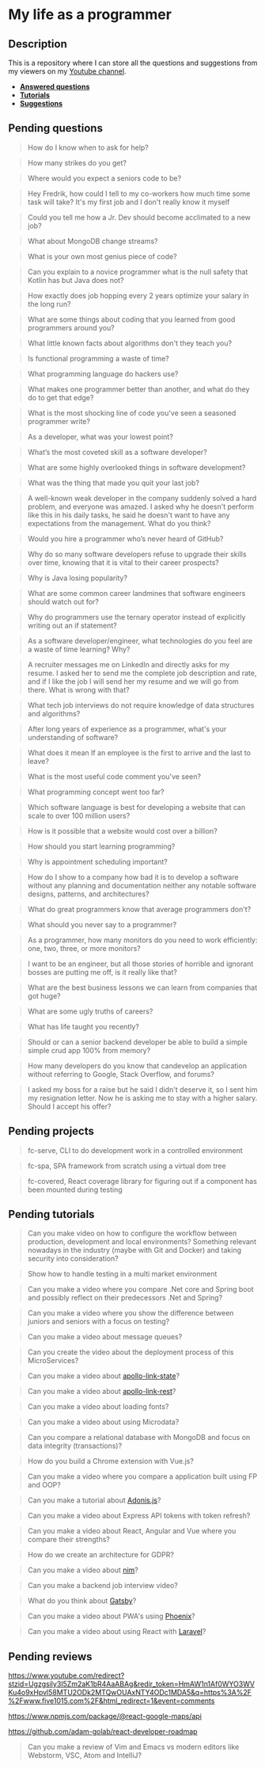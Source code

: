 # My life as a programmer

## Description

This is a repository where I can store all the 
questions and suggestions from my viewers on my [Youtube channel](https://www.youtube.com/user/Fidde12345).

* **[Answered questions](https://www.youtube.com/playlist?list=PLBAZWBMYeVYjXogYQDd1rwVI0c5YoioqU)**
* **[Tutorials](./tutorials.md)**
* **[Suggestions](./suggestions.md)**

## Pending questions

> How do I know when to ask for help?

> How many strikes do you get?

> Where would you expect a seniors code to be?

> Hey Fredrik, how could I tell to my co-workers how much time some task will take? It's my first job and I don't really know it myself

> Could you tell me how a Jr. Dev should become acclimated to a new job?

> What about MongoDB change streams?

> What is your own most genius piece of code?

> Can you explain to a novice programmer what is the null safety that Kotlin has but Java does not?

> How exactly does job hopping every 2 years optimize your salary in the long run?

> What are some things about coding that you learned from good programmers around you?

> What little known facts about algorithms don't they teach you?

> Is functional programming a waste of time?

> What programming language do hackers use?

> What makes one programmer better than another, and what do they do to get that edge?

> What is the most shocking line of code you've seen a seasoned programmer write?

> As a developer, what was your lowest point?

> What’s the most coveted skill as a software developer?

> What are some highly overlooked things in software development?

> What was the thing that made you quit your last job?

> A well-known weak developer in the company suddenly solved a hard problem, and everyone was amazed. I asked why he doesn't perform like this in his daily tasks, he said he doesn't want to have any expectations from the management. What do you think?

> Would you hire a programmer who’s never heard of GitHub?

> Why do so many software developers refuse to upgrade their skills over time, knowing that it is vital to their career prospects?

> Why is Java losing popularity?

> What are some common career landmines that software engineers should watch out for?

> Why do programmers use the ternary operator instead of explicitly writing out an if statement?

> As a software developer/engineer, what technologies do you feel are a waste of time learning? Why?

> A recruiter messages me on LinkedIn and directly asks for my resume. I asked her to send me the complete job description and rate, and if I like the job I will send her my resume and we will go from there. What is wrong with that?

> What tech job interviews do not require knowledge of data structures and algorithms?

> After long years of experience as a programmer, what's your understanding of software?

> What does it mean If an employee is the first to arrive and the last to leave?

> What is the most useful code comment you've seen?

> What programming concept went too far?

> Which software language is best for developing a website that can scale to over 100 million users?

> How is it possible that a website would cost over a billion?

> How should you start learning programming?

> Why is appointment scheduling important?

> How do I show to a company how bad it is to develop a software without any planning and documentation neither any notable software designs, patterns, and architectures?

> What do great programmers know that average programmers don't?

> What should you never say to a programmer?

> As a programmer, how many monitors do you need to work efficiently: one, two, three, or more monitors?

> I want to be an engineer, but all those stories of horrible and ignorant bosses are putting me off, is it really like that?

> What are the best business lessons we can learn from companies that got huge?

> What are some ugly truths of careers?

> What has life taught you recently?

> Should or can a senior backend developer be able to build a simple simple crud app 100% from memory?

> How many developers do you know that candevelop an application without referring to Google, Stack Overflow, and forums?

> I asked my boss for a raise but he said I didn't deserve it, so I sent him my resignation letter. Now he is asking me to stay with a higher salary. Should I accept his offer?

## Pending projects

> fc-serve, CLI to do development work in a controlled environment

> fc-spa, SPA framework from scratch using a virtual dom tree

> fc-covered, React coverage library for figuring out if a component has been mounted during testing

## Pending tutorials

> Can you make video on how to configure the workflow between production, development and local environments? Something relevant nowadays in the industry (maybe with Git and Docker) and taking security into consideration?

> Show how to handle testing in a multi market environment

> Can you make a video where you compare .Net core and Spring boot and possibly reflect on their predecessors .Net and Spring?

> Can you make a video where you show the difference between juniors and seniors with a focus on testing?

> Can you make a video about message queues?

> Can you create the video about the deployment process of this MicroServices?

> Can you make a video about [apollo-link-state](https://www.apollographql.com/docs/link/links/state.html)?

> Can you make a video about [apollo-link-rest](https://www.apollographql.com/docs/link/links/rest.html)?

> Can you make a video about loading fonts?

> Can you make a video about using Microdata?

> Can you compare a relational database with MongoDB and focus on data integrity (transactions)?

> How do you build a Chrome extension with Vue.js?

> Can you make a video where you compare a application built using FP and OOP?

> Can you make a tutorial about [Adonis.js](https://adonisjs.com/)?

> Can you make a video about Express API tokens with token refresh?

> Can you make a video about React, Angular and Vue where you compare their strengths?

> How do we create an architecture for GDPR?

> Can you make a video about [nim](https://nim-lang.org/)?

> Can you make a backend job interview video?

> What do you think about [Gatsby](https://www.gatsbyjs.org/docs/)?

> Can you make a video about PWA's using [Phoenix](http://phoenixframework.org)?

> Can you make a video about using React with [Laravel](https://laravel.com/)?

## Pending reviews

https://www.youtube.com/redirect?stzid=Ugzgsily3I5Zm2aK1bR4AaABAg&redir_token=HmAW1n1Af0WYO3WVKu4o9xHpvl58MTU2ODk2MTQwOUAxNTY4ODc1MDA5&q=https%3A%2F%2Fwww.five1015.com%2F&html_redirect=1&event=comments

https://www.npmjs.com/package/@react-google-maps/api

https://github.com/adam-golab/react-developer-roadmap

> Can you make a review of Vim and Emacs vs modern editors like Webstorm, VSC, Atom and IntelliJ?

